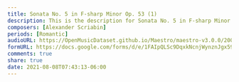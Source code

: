 ```yaml
---
title: Sonata No. 5 in F-sharp Minor Op. 53 (1)
description: This is the description for Sonata No. 5 in F-sharp Minor Op. 53 by Alexander Scriabin
composers: [Alexander Scriabin]
periods: [Romantic]
audioURL: https://OpenMusicDataset.github.io/Maestro/maestro-v3.0.0/2004/MIDI-Unprocessed_SMF_07_R1_2004_01_ORIG_MID--AUDIO_07_R1_2004_12_Track12_wav.midi
formURL: https://docs.google.com/forms/d/e/1FAIpQLSc9DqxkNcnjWynznJgx59haYIcifwHOaPm6L3gRJL_ZMAwogA/viewform
comments: true
share: true
date: 2021-08-08T07:43:13-06:00
---
```

